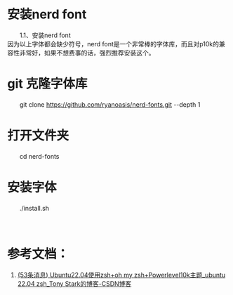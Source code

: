 # 安装nerd font

　　1.1、安装nerd font  
因为以上字体都会缺少符号，nerd font是一个非常棒的字体库，而且对p10k的兼容性非常好，如果不想费事的话，强烈推荐安装这个。

# git 克隆字体库

　　git clone https://github.com/ryanoasis/nerd-fonts.git --depth 1

# 打开文件夹

　　cd nerd-fonts

# 安装字体

　　./install.sh  

　　‍

# 参考文档：

1. [(53条消息) Ubuntu22.04使用zsh+oh my zsh+Powerlevel10k主题_ubuntu 22.04 zsh_Tony Stark的博客-CSDN博客](https://blog.csdn.net/weixin_42523454/article/details/127339228)

　　‍

　　‍
